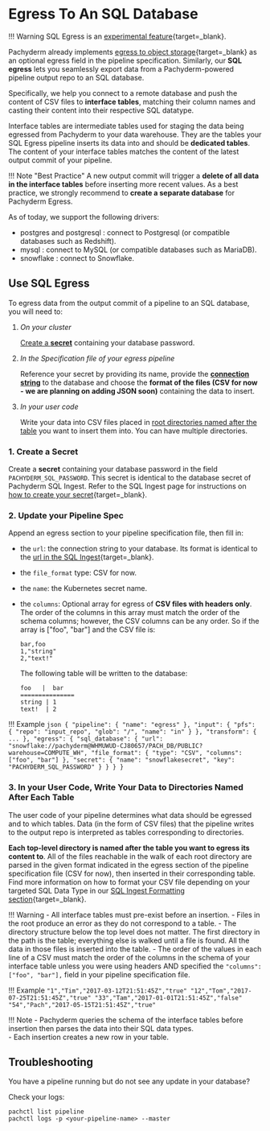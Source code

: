 
# Egress To An SQL Database

!!! Warning
    SQL Egress is an [experimental feature](../../../../reference/supported-releases/#experimental){target=_blank}.

Pachyderm already implements [egress to object storage](../export-data-egress){target=_blank} as an optional egress field in the pipeline specification. 
Similarly, our **SQL egress** lets you seamlessly export data from a Pachyderm-powered pipeline output repo to an SQL database.

Specifically, we help you connect to a remote database and push the content of CSV files to **interface tables**, matching their column names and casting their content into their respective SQL datatype. 

Interface tables are intermediate tables used for staging the data being egressed from Pachyderm to your data warehouse.
They are the tables your SQL Egress pipeline inserts its data into and should be **dedicated tables**. The content of your interface tables matches the content of the latest output commit of your pipeline. 

!!! Note "Best Practice" 
        A new output commit will trigger a **delete of all data in the interface tables** before inserting more recent values. As a best practice, we strongly recommend to **create a separate database** for Pachyderm Egress. 

As of today, we support the following drivers:

- postgres and postgresql : connect to Postgresql (or compatible databases such as Redshift).
- mysql : connect to MySQL (or compatible databases such as MariaDB).
- snowflake : connect to Snowflake.
## Use SQL Egress

To egress data from the output commit of a pipeline to an SQL database, you will need to:

 1. *On your cluster* 

    [Create a **secret**](#1-create-a-secret) containing your database password. 

 1. *In the Specification file of your egress pipeline*

    Reference your secret by providing its name, provide the [**connection string**](#2-update-your-pipeline-spec) to the database and choose the **format of the files (CSV for now - we are planning on adding JSON soon)** containing the data to insert.

 1. *In your user code*

    Write your data into CSV files placed in [root directories named after the table](#3-in-your-user-code-write-your-data-to-directories-named-after-each-table) you want to insert them into. 
    You can have multiple directories.

### 1. Create a Secret 

Create a **secret** containing your database password in the field `PACHYDERM_SQL_PASSWORD`. This secret is identical to the database secret of Pachyderm SQL Ingest. Refer to the SQL Ingest page for instructions on [how to create your secret](../sql-ingest.md){target=_blank}.

### 2. Update your Pipeline Spec

Append an egress section to your pipeline specification file, then fill in:

- the `url`: the connection string to your database. Its format is identical to the [url in the SQL Ingest](../sql-ingest.md#database-connection-url){target=_blank}.
- the `file_format` type: CSV for now.
- the `name`: the Kubernetes secret name.
- the `columns`: Optional array for egress of **CSV files with headers only**. The order of the columns in this array must match the order of the schema columns; however, the CSV columns can be any order. So if the array is ["foo", "bar"] and the CSV file is:

    ``` 
    bar,foo
    1,"string"
    2,"text!"
    ```
    The following table will be written to the database:

    ```
    foo   |  bar
    ===============
    string | 1
    text!  | 2
    ```

!!! Example
        ```json
        {
        "pipeline": {
            "name": "egress"
        },
        "input": {
            "pfs": {
                "repo": "input_repo",
                "glob": "/",
                "name": "in"
            }
        },
        "transform": {
           ...
        },
        "egress": {
            "sql_database": {
                "url": "snowflake://pachyderm@WHMUWUD-CJ80657/PACH_DB/PUBLIC?warehouse=COMPUTE_WH",
                "file_format": {
                    "type": "CSV",
                    "columns": ["foo", "bar"]
                },
                "secret": {
                    "name": "snowflakesecret",
                    "key": "PACHYDERM_SQL_PASSWORD"
                }
            }
        }
        }
        ```

### 3. In your User Code, Write Your Data to Directories Named After Each Table
 
The user code of your pipeline determines what data should be egressed and to which tables. 
Data (in the form of CSV files) that the pipeline writes to the output repo is interpreted as tables corresponding to directories. 

**Each top-level directory is named after the table you want to egress its content to**. All of the files reachable in the walk of each root directory are parsed in the given format indicated in the egress section of the pipeline specification file (CSV for now), then inserted in their corresponding table. Find more information on how to format your CSV file depending on your targeted SQL Data Type in our [SQL Ingest Formatting section](../sql-ingest.md#formats-and-sql-datatypes){target=_blank}.

!!! Warning
     - All interface tables must pre-exist before an insertion.
     - Files in the root produce an error as they do not correspond to a table.
     - The directory structure below the top level does not matter.  The first directory in the path is the table; everything else is walked until a file is found.  All the data in those files is inserted into the table.
     - The order of the values in each line of a CSV must match the order of the columns in the schema of your interface table unless you were using headers AND specified the `"columns": ["foo", "bar"],` field in your pipeline specification file.

   
!!! Example 
        ```
        "1","Tim","2017-03-12T21:51:45Z","true"
        "12","Tom","2017-07-25T21:51:45Z","true"
        "33","Tam","2017-01-01T21:51:45Z","false"
        "54","Pach","2017-05-15T21:51:45Z","true"
        ```

!!! Note 
    - Pachyderm queries the schema of the interface tables before insertion then parses the data into their SQL data types.    
    - Each insertion creates a new row in your table.

## Troubleshooting

You have a pipeline running but do not see any update in your database? 

Check your logs:

```shell
pachctl list pipeline
pachctl logs -p <your-pipeline-name> --master
```


  

